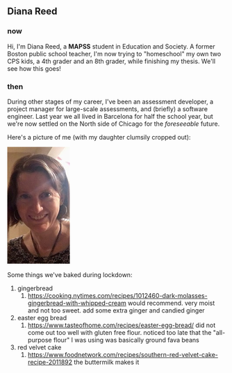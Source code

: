 ## Diana Reed

### now
Hi, I'm Diana Reed, a **MAPSS** student in Education and Society. A former Boston public school teacher, I'm now trying to "homeschool" my own two CPS kids, a 4th grader and an 8th grader, while finishing my thesis. We'll see how this goes!

### then
During other stages of my career, I've been an assessment developer, a project manager for large-scale assessments, and (briefly) a software engineer. Last year we all lived in Barcelona for half the school year, but we're now settled on the North side of Chicago for the *foreseeable* future. 

Here's a picture of me (with my daughter clumsily cropped out):

![picture of me](/face.jpg)

Some things we've baked during lockdown: 
1. gingerbread 
    1. https://cooking.nytimes.com/recipes/1012460-dark-molasses-gingerbread-with-whipped-cream would recommend. very moist and not too sweet. add some extra ginger and candied ginger
1. easter egg bread    
    1. https://www.tasteofhome.com/recipes/easter-egg-bread/ did not come out too well with gluten free flour. noticed too late that the "all-purpose flour" I was using was basically ground fava beans
1. red velvet cake 
    1. https://www.foodnetwork.com/recipes/southern-red-velvet-cake-recipe-2011892 the buttermilk makes it
